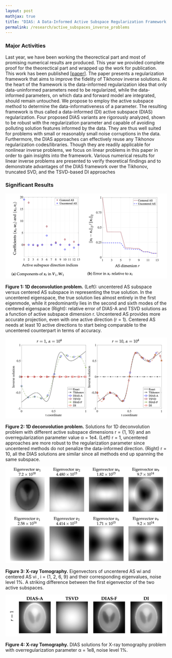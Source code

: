 ```yaml
---
layout: post
mathjax: true
title: "DIAS: A Data-Informed Active Subspace Regularization Framework for Inverse Problems"
permalink: /research/active_subspaces_inverse_problems
---
```


### Major Activities 

Last year, we have been working the theorectical part and most of promising numerical results are produced. This year we provided complete proof for the theorectical part and wrapped up the work for publication. This work has been published [[paper](https://www.mdpi.com/2079-3197/10/3/38)]. The paper presents a regularization framework that aims to improve the fidelity of Tikhonov inverse solutions. At the heart of the framework is the data-informed regularization idea that only data-uninformed parameters need to be regularized, while the data-informed parameters, on which data and forward model are integrated, should remain untouched. We propose to employ the active subspace method to determine the data-informativeness of a parameter. The resulting framework is thus called a data-informed (DI) active subspace (DIAS) regularization. Four proposed DIAS variants are rigorously analyzed, shown to be robust with the regularization parameter and capable of avoiding polluting solution features informed by the data. They are thus well suited for problems with small or reasonably small noise corruptions in the data. Furthermore, the DIAS approaches can effectively reuse any Tikhonov regularization codes/libraries. Though they are readily applicable for nonlinear inverse problems, we focus on linear problems in this paper in order to gain insights into the framework. Various numerical results for linear inverse problems are presented to verify theoretical findings and to demonstrate advantages of the DIAS framework over the Tikhonov, truncated SVD, and the TSVD-based DI approaches


### Significant Results

<p align="center">
<img src="/assets/figures/hainguyen/DIAS_1.png">
<figcaption><b>Figure 1: 1D deconvolution problem.</b>  (Left): uncentered AS subspace versus centered AS subspace in representing the true solution. In the uncentered eigenspace, the true solution lies almost entirely in the first eigenmode, while it predominantly lies in the second and sixth modes of the centered eigenspace (Right): relative error of DIAS-A and TSVD solutions as a function of active subspace dimension r. Uncentered AS provides more accurate projection, even with one active direction (r = 1). Centered AS needs at least 10 active directions to start being comparable to the uncentered counterpart in terms of accuracy.</figcaption>
</p>


<p align="center">
<img src="/assets/figures/hainguyen/DIAS_2.png">
<figcaption><b>Figure 2: 1D deconvolution problem.</b> Solutions for 1D deconvolution problem with different active subspace dimensions r = {1, 10}
 and an overregularization parameter value α = 1e4. (Left) r = 1, uncentered approaches
are more robust to the regularization parameter since uncentered methods
do not penalize the data-informed direction. (Right) r = 10, all the DIAS
solutions are similar since all methods end up spanning the same subspace.</figcaption>
</p>



<p align="center">
<img src="/assets/figures/hainguyen/DIAS_3.png">
<figcaption><b>Figure 3: X-ray Tomography.</b> Eigenvectors of uncentered AS wi and centered AS vi
, i = {1, 2, 6, 9} and their corresponding eigenvalues, noise level 1%. A striking difference between the first
eigenvector of the two active subspaces.</figcaption>
</p>



<p align="center">
<img src="/assets/figures/hainguyen/DIAS_4.png">
<figcaption><b>Figure 4: X-ray Tomography.</b> DIAS solutions for X-ray tomography problem with overregularization parameter α = 1e8, noise level 1%.</figcaption>
</p>





